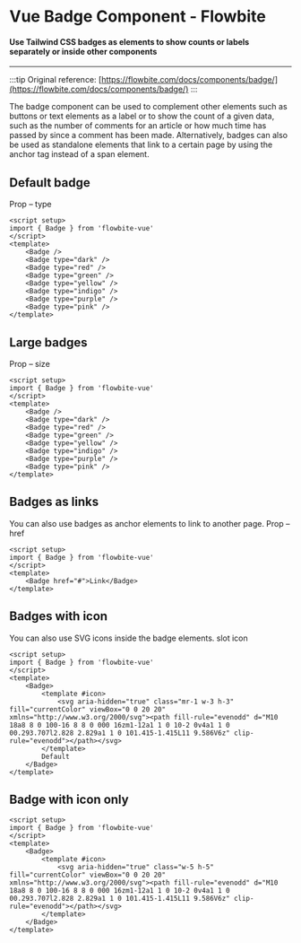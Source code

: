 <script setup>
import BadgeTypesExample from './examples/BadgeTypesExample.vue'
import BadgeSizesExample from './examples/BadgeSizesExample.vue'
import BadgeLinksExample from './examples/BadgeLinksExample.vue'
import BadgeIconsExample from './examples/BadgeIconsExample.vue'
import BadgeOnlyIconsExample from './examples/BadgeOnlyIconsExample.vue'
</script>
# Vue Badge Component - Flowbite

#### Use Tailwind CSS badges as elements to show counts or labels separately or inside other components
---

:::tip
Original reference: [https://flowbite.com/docs/components/badge/](https://flowbite.com/docs/components/badge/)
:::

The badge component can be used to complement other elements such as buttons or text elements as a label or to show the count of a given data, such as the number of comments for an article or how much time has passed by since a comment has been made.
Alternatively, badges can also be used as standalone elements that link to a certain page by using the anchor tag instead of a span element.



## Default badge
Prop – type

<BadgeTypesExample />

```vue
<script setup>
import { Badge } from 'flowbite-vue'
</script>
<template>
    <Badge />
    <Badge type="dark" />
    <Badge type="red" />
    <Badge type="green" />
    <Badge type="yellow" />
    <Badge type="indigo" />
    <Badge type="purple" />
    <Badge type="pink" />
</template>
```

## Large badges
Prop – size

<BadgeSizesExample />

```vue
<script setup>
import { Badge } from 'flowbite-vue'
</script>
<template>
    <Badge />
    <Badge type="dark" />
    <Badge type="red" />
    <Badge type="green" />
    <Badge type="yellow" />
    <Badge type="indigo" />
    <Badge type="purple" />
    <Badge type="pink" />
</template>
```

## Badges as links
You can also use badges as anchor elements to link to another page.
Prop – href

```vue
<script setup>
import { Badge } from 'flowbite-vue'
</script>
<template>
    <Badge href="#">Link</Badge>
</template>
```

<BadgeLinksExample />

## Badges with icon
You can also use SVG icons inside the badge elements.
slot icon

```vue
<script setup>
import { Badge } from 'flowbite-vue'
</script>
<template>
    <Badge>
        <template #icon>
            <svg aria-hidden="true" class="mr-1 w-3 h-3" fill="currentColor" viewBox="0 0 20 20" xmlns="http://www.w3.org/2000/svg"><path fill-rule="evenodd" d="M10 18a8 8 0 100-16 8 8 0 000 16zm1-12a1 1 0 10-2 0v4a1 1 0 00.293.707l2.828 2.829a1 1 0 101.415-1.415L11 9.586V6z" clip-rule="evenodd"></path></svg>
        </template>
        Default
    </Badge>
</template>
```

<BadgeIconsExample />

## Badge with icon only

```vue
<script setup>
import { Badge } from 'flowbite-vue'
</script>
<template>
    <Badge>
        <template #icon>
            <svg aria-hidden="true" class="w-5 h-5" fill="currentColor" viewBox="0 0 20 20" xmlns="http://www.w3.org/2000/svg"><path fill-rule="evenodd" d="M10 18a8 8 0 100-16 8 8 0 000 16zm1-12a1 1 0 10-2 0v4a1 1 0 00.293.707l2.828 2.829a1 1 0 101.415-1.415L11 9.586V6z" clip-rule="evenodd"></path></svg>
        </template>
    </Badge>
</template>
```

<BadgeOnlyIconsExample />
